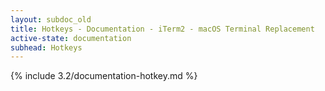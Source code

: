 ```yaml
---
layout: subdoc_old
title: Hotkeys - Documentation - iTerm2 - macOS Terminal Replacement
active-state: documentation
subhead: Hotkeys
---
```

{% include 3.2/documentation-hotkey.md %}


